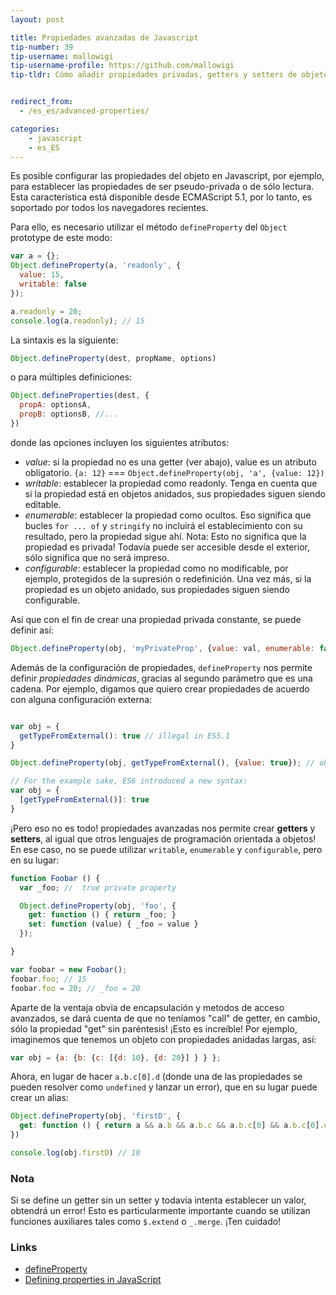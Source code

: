 ```yaml
---
layout: post

title: Propiedades avanzadas de Javascript
tip-number: 39
tip-username: mallowigi
tip-username-profile: https://github.com/mallowigi
tip-tldr: Cómo añadir propiedades privadas, getters y setters de objetos.


redirect_from:
  - /es_es/advanced-properties/

categories:
    - javascript
    - es_ES
---
```


Es posible configurar las propiedades del objeto en Javascript, por ejemplo, para establecer las propiedades de ser pseudo-privada o de sólo lectura. Esta característica está disponible desde ECMAScript 5.1, por lo tanto, es soportado por todos los navegadores recientes.

Para ello, es necesario utilizar el método `defineProperty` del `Object` prototype de este modo:
```js
var a = {};
Object.defineProperty(a, 'readonly', {
  value: 15,
  writable: false
});

a.readonly = 20;
console.log(a.readonly); // 15
```

La sintaxis es la siguiente:
```js
Object.defineProperty(dest, propName, options)
```

o para múltiples definiciones:
```js
Object.defineProperties(dest, {
  propA: optionsA,
  propB: optionsB, //...
})
```

donde las opciones incluyen los siguientes atributos:
- *value*: si la propiedad no es una getter (ver abajo), value es un atributo obligatorio. `{a: 12}` === `Object.defineProperty(obj, 'a', {value: 12})`
- *writable*: establecer la propiedad como readonly. Tenga en cuenta que si la propiedad está en objetos anidados, sus propiedades siguen siendo editable.
- *enumerable*: establecer la propiedad como ocultos. Eso significa que bucles `for ... of` y `stringify` no incluirá el establecimiento con su resultado, pero la propiedad sigue ahí. Nota: Esto no significa que la propiedad es privada! Todavía puede ser accesible desde el exterior, sólo significa que no será impreso.
- *configurable*: establecer la propiedad como no modificable, por ejemplo, protegidos de la supresión o redefinición. Una vez más, si la propiedad es un objeto anidado, sus propiedades siguen siendo configurable.


Así que con el fin de crear una propiedad privada constante, se puede definir así:

```js
Object.defineProperty(obj, 'myPrivateProp', {value: val, enumerable: false, writable: false, configurable: false});
```

Además de la configuración de propiedades, `defineProperty` nos permite definir *propiedades dinámicas*, gracias al segundo parámetro que es una cadena. Por ejemplo, digamos que quiero crear propiedades de acuerdo con alguna configuración externa:

```js

var obj = {
  getTypeFromExternal(): true // illegal in ES5.1
}

Object.defineProperty(obj, getTypeFromExternal(), {value: true}); // ok

// For the example sake, ES6 introduced a new syntax:
var obj = {
  [getTypeFromExternal()]: true
}
```

¡Pero eso no es todo! propiedades avanzadas nos permite crear **getters** y **setters**, al igual que otros lenguajes de programación orientada a objetos! En ese caso, no se puede utilizar `writable`, `enumerable` y `configurable`, pero en su lugar:

```js
function Foobar () {
  var _foo; //  true private property

  Object.defineProperty(obj, 'foo', {
    get: function () { return _foo; }
    set: function (value) { _foo = value }
  });

}

var foobar = new Foobar();
foobar.foo; // 15
foobar.foo = 20; // _foo = 20
```

Aparte de la ventaja obvia de encapsulación y metodos de acceso avanzados, se dará cuenta de que no teníamos "call" de getter, en cambio, sólo la propiedad "get" sin paréntesis! ¡Esto es increíble! Por ejemplo, imaginemos que tenemos un objeto con propiedades anidadas largas, así:

```js
var obj = {a: {b: {c: [{d: 10}, {d: 20}] } } };
```

Ahora, en lugar de hacer `a.b.c[0].d` (donde una de las propiedades se pueden resolver como `undefined` y lanzar un error), que en su lugar puede crear un alias:

```js
Object.defineProperty(obj, 'firstD', {
  get: function () { return a && a.b && a.b.c && a.b.c[0] && a.b.c[0].d }
})

console.log(obj.firstD) // 10
```

### Nota
Si se define un getter sin un setter y todavía intenta establecer un valor, obtendrá un error! Esto es particularmente importante cuando se utilizan funciones auxiliares tales como `$.extend` o `_.merge`. ¡Ten cuidado!

### Links

- [defineProperty](https://developer.mozilla.org/en-US/docs/Web/JavaScript/Reference/Global_Objects/Object/defineProperty)
- [Defining properties in JavaScript](http://bdadam.com/blog/defining-properties-in-javascript.html)
